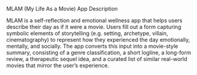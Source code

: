 MLAM (My Life As a Movie) App Description

MLAM is a self-reflection and emotional wellness app that helps users describe their day as if it were a movie. Users fill out a form capturing symbolic elements of storytelling (e.g. setting, archetype, villain, cinematography) to represent how they experienced the day emotionally, mentally, and socially. The app converts this input into a movie-style summary, consisting of a genre classification, a short logline, a long-form review, a therapeutic sequel idea, and a curated list of similar real-world movies that mirror the user’s experience.